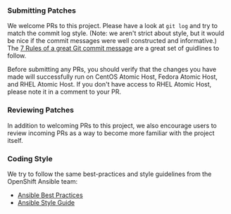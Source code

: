 ### Submitting Patches

We welcome PRs to this project.  Please have a look at `git log` and try
to match the commit log style.  (Note: we aren't strict about style, but
it would be nice if the commit messages were well constructed and
informative.)  The [7 Rules of a great Git commit message](https://chris.beams.io/posts/git-commit/#seven-rules) are a great set of guidlines to follow.

Before submitting any PRs, you should verify that the changes you have
made will successfully run on CentOS Atomic Host, Fedora Atomic Host, and
RHEL Atomic Host.  If you don't have access to RHEL Atomic Host, please
note it in a comment to your PR.

### Reviewing Patches

In addition to welcoming PRs to this project, we also encourage users to
review incoming PRs as a way to become more familiar with the project
itself.

### Coding Style

We try to follow the same best-practices and style guidelines from the
OpenShift Ansible team:
  - [Ansible Best Practices](https://github.com/openshift/openshift-ansible/blob/master/docs/best_practices_guide.adoc#ansible)
  - [Ansible Style Guide](https://github.com/openshift/openshift-ansible/blob/master/docs/style_guide.adoc#ansible)
